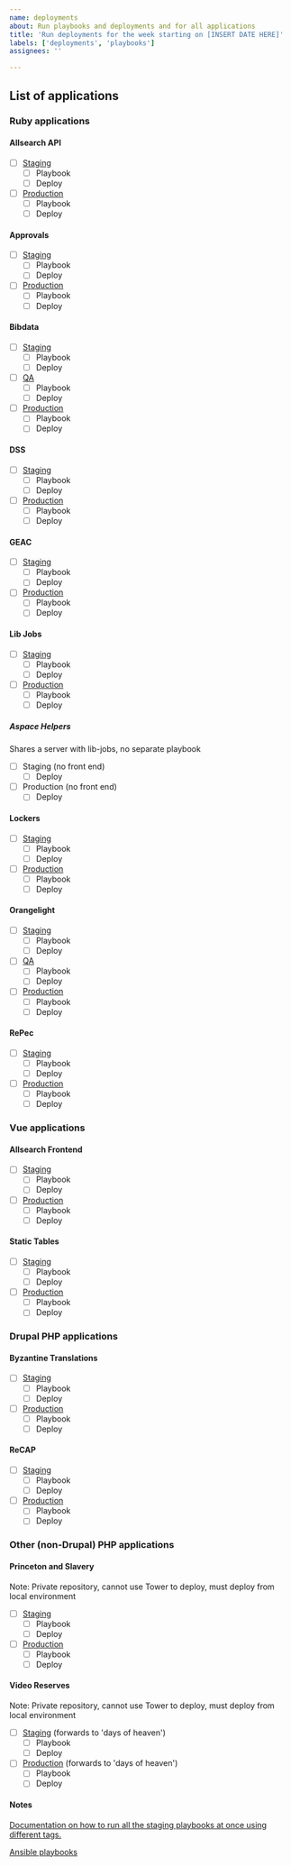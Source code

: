 ```yaml
---
name: deployments
about: Run playbooks and deployments and for all applications
title: 'Run deployments for the week starting on [INSERT DATE HERE]'
labels: ['deployments', 'playbooks']
assignees: ''

---
```

## List of applications
### Ruby applications
#### Allsearch API
- [ ] [Staging](https://allsearch-api-staging.princeton.edu/)
  - [ ] Playbook
  - [ ] Deploy
- [ ] [Production](https://allsearch-api.princeton.edu/)
  - [ ] Playbook
  - [ ] Deploy
#### Approvals
- [ ] [Staging](https://approvals-staging.princeton.edu/)
  - [ ] Playbook
  - [ ] Deploy
- [ ] [Production](https://approvals.princeton.edu/)
  - [ ] Playbook
  - [ ] Deploy
#### Bibdata
- [ ] [Staging](https://bibdata-staging.lib.princeton.edu/)
  - [ ] Playbook
  - [ ] Deploy
- [ ] [QA](https://bibdata-qa.princeton.edu/)
  - [ ] Playbook
  - [ ] Deploy
- [ ] [Production](https://bibdata.princeton.edu/)
  - [ ] Playbook
  - [ ] Deploy
#### DSS
- [ ] [Staging](https://dss-staging.princeton.edu/catalog)
  - [ ] Playbook
  - [ ] Deploy
- [ ] [Production](https://dss.princeton.edu/catalog)
  - [ ] Playbook
  - [ ] Deploy
#### GEAC
- [ ] [Staging](https://geaccirc-staging.princeton.edu/)
  - [ ] Playbook
  - [ ] Deploy
- [ ] [Production](https://geaccirc.princeton.edu/)
  - [ ] Playbook
  - [ ] Deploy
#### Lib Jobs
- [ ] [Staging](https://lib-jobs-staging.princeton.edu/)
  - [ ] Playbook
  - [ ] Deploy
- [ ] [Production](https://lib-jobs.princeton.edu/)
  - [ ] Playbook
  - [ ] Deploy
##### Aspace Helpers
Shares a server with lib-jobs, no separate playbook
- [ ] Staging (no front end)
  - [ ] Deploy
- [ ] Production (no front end)
  - [ ] Deploy
#### Lockers
- [ ] [Staging](https://lockers-and-study-spaces-staging.princeton.edu/)
  - [ ] Playbook
  - [ ] Deploy
- [ ] [Production](https://lockers-and-study-spaces.princeton.edu/)
  - [ ] Playbook
  - [ ] Deploy
#### Orangelight
- [ ] [Staging](https://catalog-staging.princeton.edu/)
  - [ ] Playbook
  - [ ] Deploy
- [ ] [QA](https://catalog-qa.princeton.edu/)
  - [ ] Playbook
  - [ ] Deploy
- [ ] [Production](https://catalog.princeton.edu/)
  - [ ] Playbook
  - [ ] Deploy
#### RePec
- [ ] [Staging](https://repec-staging.princeton.edu/)
  - [ ] Playbook
  - [ ] Deploy
- [ ] [Production](https://repec-prod.princeton.edu/)
  - [ ] Playbook
  - [ ] Deploy

### Vue applications
#### Allsearch Frontend
- [ ] [Staging](https://allsearch-staging.princeton.edu/)
  - [ ] Playbook
  - [ ] Deploy
- [ ] [Production](https://allsearch.princeton.edu/)
  - [ ] Playbook
  - [ ] Deploy
#### Static Tables
- [ ] [Staging](https://static-tables-staging.princeton.edu/)
  - [ ] Playbook
  - [ ] Deploy
- [ ] [Production](https://static-tables-prod.princeton.edu/)
  - [ ] Playbook
  - [ ] Deploy

### Drupal PHP applications
#### Byzantine Translations
- [ ] [Staging](https://byzantine-staging.lib.princeton.edu/)
  - [ ] Playbook
  - [ ] Deploy
- [ ] [Production](https://byzantine.lib.princeton.edu/)
  - [ ] Playbook
  - [ ] Deploy
#### ReCAP
- [ ] [Staging](https://recap-staging.princeton.edu/)
  - [ ] Playbook
  - [ ] Deploy
- [ ] [Production](https://recap.princeton.edu/)
  - [ ] Playbook
  - [ ] Deploy

### Other (non-Drupal) PHP applications
#### Princeton and Slavery
Note: Private repository, cannot use Tower to deploy, must deploy from local environment
- [ ] [Staging](https://slavery-staging.princeton.edu/)
  - [ ] Playbook
  - [ ] Deploy
- [ ] [Production](https://slavery.princeton.edu/)
  - [ ] Playbook
  - [ ] Deploy
#### Video Reserves
Note: Private repository, cannot use Tower to deploy, must deploy from local environment
- [ ] [Staging](https://videoreserves-staging.princeton.edu/hrc/vod/clip.php) (forwards to 'days of heaven')
  - [ ] Playbook
  - [ ] Deploy
- [ ] [Production](https://videoreserves-prod.princeton.edu/hrc/vod/clip.php) (forwards to 'days of heaven')
  - [ ] Playbook
  - [ ] Deploy

#### Notes
[Documentation on how to run all the staging playbooks at once using different tags.](https://github.com/pulibrary/dacs_handbook/blob/main/maintenance.md)

[Ansible playbooks](https://github.com/pulibrary/princeton_ansible/tree/main/playbooks)

